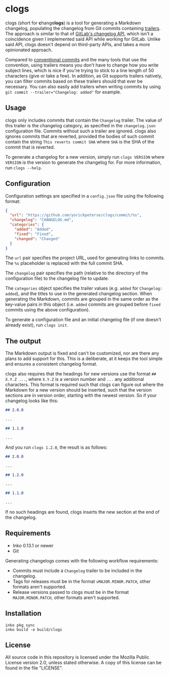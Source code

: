 # clogs

clogs (short for **c**hange**logs**) is a tool for generating a Markdown
changelog, populating the changelog from Git commits containing
[trailers](https://git-scm.com/docs/git-interpret-trailers). The approach is
similar to that of [GitLab's changelog API](https://docs.gitlab.com/ee/api/repositories.html#add-changelog-data-to-a-changelog-file),
which isn't a coincidence given I implemented said API while working for GitLab.
Unlike said API, clogs doesn't depend on third-party APIs, and takes a more
opinionated approach.

Compared to [conventional
commits](https://www.conventionalcommits.org/en/v1.0.0/) and the many tools that
use the convention, using trailers means you don't have to change how you write
subject lines, which is nice if you're trying to stick to a line length of 50
characters (give or take a few). In addition, as Git supports trailers natively,
you can filter commits based on these trailers should that ever be necessary.
You can also easily add trailers when writing commits by using `git commit
--trailer="Changelog: added"` for example.

## Usage

clogs only includes commits that contain the `Changelog` trailer. The value of
this trailer is the changelog category, as specified in the `changelog.json`
configuration file. Commits without such a trailer are ignored. clogs also
ignores commits that are reverted, provided the bodies of such commit contain
the string `This reverts commit SHA` where `SHA` is the SHA of the commit that
is reverted.

To generate a changelog for a new version, simply run `clogs VERSION` where
`VERSION` is the version to generate the changelog for. For more information,
run `clogs --help`.

## Configuration

Configuration settings are specified in a `config.json` file using the following
format:

```json
{
  "url": "https://github.com/yorickpeterse/clogs/commit/%s",
  "changelog": "CHANGELOG.md",
  "categories": {
    "added": "Added",
    "fixed": "Fixed",
    "changed": "Changed"
  }
}
```

The `url` pair specifies the project URL, used for generating links to commits.
The `%s` placeholder is replaced with the full commit SHA.

The `changelog` pair specifies the path (relative to the directory of the
configuration file) to the changelog file to update.

The `categories` object specifies the trailer values (e.g. `added` for
`Changelog: added`), and the titles to use in the generated changelog section.
When generating the Markdown, commits are grouped in the same order as the
key-value pairs in this object (i.e. `added` commits are grouped before `fixed`
commits using the above configuration).

To generate a configuration file and an initial changelog file (if one doesn't
already exist), run `clogs init`.

## The output

The Markdown output is fixed and can't be customized, nor are there any plans
to add support for this. This is a deliberate, at it keeps the tool simple and
ensures a consistent changelog format.

clogs also requires that the headings for new versions use the format
`## X.Y.Z ...`, where `X.Y.Z` is a version number and `...` any additional
characters. This format is required such that clogs can figure out where the
Markdown for a new version should be inserted, such that the version sections
are in version order, starting with the newest version. So if your changelog
looks like this:

```markdown
## 2.0.0

...

## 1.1.0

...
```

And you run `clogs 1.2.0`, the result is as follows:

```markdown
## 2.0.0

...

## 1.2.0

...

## 1.1.0

...
```

If no such headings are found, clogs inserts the new section at the end of the
changelog.

## Requirements

- Inko 0.13.1 or newer
- Git

Generating changelogs comes with the following workflow requirements:

- Commits must include a `Changelog` trailer to be included in the changelog.
- Tags for releases must be in the format `vMAJOR.MINOR.PATCH`, other formats
  aren't supported.
- Release versions passed to clogs must be in the format `MAJOR.MINOR.PATCH`,
  other formats aren't supported.

## Installation

```
inko pkg sync
inko build -o build/clogs
```

## License

All source code in this repository is licensed under the Mozilla Public License
version 2.0, unless stated otherwise. A copy of this license can be found in the
file "LICENSE".
